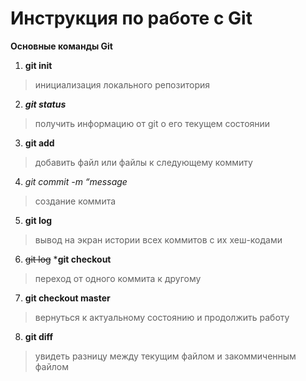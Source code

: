# Инструкция по работе с Git
**Основные команды Git**
1. **git init** 
> инициализация локального репозитория
2. ***git status***
> получить информацию от git о его текущем состоянии
3. **git add**
> добавить файл или файлы к следующему коммиту
4. *git commit -m “message*
> создание коммита
5. **git log** 
> вывод на экран истории всех коммитов с их хеш-кодами
6. ~~git log~~ ***git checkout**
> переход от одного коммита к другому
7. **git checkout master**
> вернуться к актуальному состоянию и продолжить работу
8. **git diff**
> увидеть разницу между текущим файлом и закоммиченным файлом